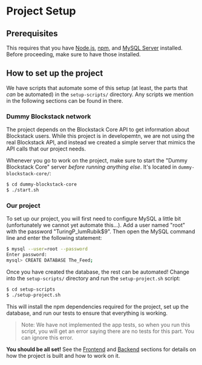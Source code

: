 # Project Setup

## Prerequisites

This requires that you have [Node.js](https://nodejs.org/en/), [npm](https://www.npmjs.com/get-npm), and [MySQL Server](https://www.mysql.com/downloads/) installed. Before proceeding, make sure to have those installed.


## How to set up the project

We have scripts that automate some of this setup (at least, the parts that *can* be automated) in the `setup-scripts/` directory. Any scripts we mention in the following sections can be found in there.


### Dummy Blockstack network

The project depends on the Blockstack Core API to get information about Blockstack users. While this project is in developemtn, we are not using the real Blockstack API, and instead we created a simple server that mimics the API calls that our project needs.

Whenever you go to work on the project, make sure to start the "Dummy Blockstack Core" server *before running anything else*. It's located in `dummy-blockstack-core/`:

```bash
$ cd dummy-blockstack-core
$ ./start.sh
```

### Our project

To set up our project, you will first need to configure MySQL a little bit (unfortunately we cannot yet automate this...). Add a user named "root" with the password "TuringP_lumRubik$9". Then open the MySQL command line and enter the following statement:

```bash
$ mysql --user=root --password
Enter password:
mysql> CREATE DATABASE The_Feed;
```

Once you have created the database, the rest can be automated! Change into the `setup-scripts/` directory and run the `setup-project.sh` script:

```bash
$ cd setup-scripts
$ ./setup-project.sh
```

This will install the npm dependencies required for the project, set up the database, and run our tests to ensure that everything is working.

> Note: We have not implemented the app tests, so when you run this script, you will get an error saying there are no tests for this part. You can ignore this error.

**You should be all set!** See the [Frontend](frontend.md) and [Backend](backend.md) sections for details on how the project is built and how to work on it.
